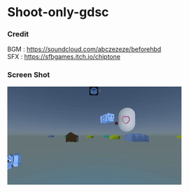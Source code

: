 # Shoot-only-gdsc
### Credit
BGM : https://soundcloud.com/abczezeze/beforehbd
<br>SFX : https://sfbgames.itch.io/chiptone

### Screen Shot
<img src="https://github.com/abczezeze/Shoot-only-gdsc/blob/main/ss/shootonly051.gif">
